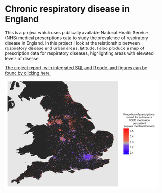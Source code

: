 # Chronic respiratory disease in England

This is a project which uses publically available National Health Service (NHS) medical prescriptions data to study the prevalence of respiratory disease in England. In this project I look at the relationship between respiratory disease and urban areas, latitude. I also produce a map of prescription data for respiratory diseases, highlighting areas with elevated levels of disease.

[The project report, with integrated SQL and R code, and figures can be found by clicking here.](Respiratory_disease_England.md)

![alt text](Respiratory_disease_England_files/figure-markdown_github/unnamed-chunk-17-1.png?raw=true)
